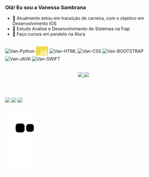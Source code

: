 ### Olá! Eu sou a Vanessa Sambrana

- 🔭 Atualmente estou em transição de carreira, com o objetivo em Desenvolvimento IOS
- 🌱 Estudo Análise e Desenvolvimento de Sistemas na Fiap
- 🌱 Faço cursos em paralelo na Alura

</div>
<div style="display: inline_block"><br>
<img align="center" alt="Van-Python" height="40" width="50" src="https://cdn.jsdelivr.net/gh/devicons/devicon/icons/python/python-original-wordmark.svg">
<img align="center" alt="Van-Js" height="30" width="40" src="https://raw.githubusercontent.com/devicons/devicon/master/icons/javascript/javascript-plain.svg">
<img align="center" alt="Van-HTML" height="40" width="50" src="https://cdn.jsdelivr.net/gh/devicons/devicon/icons/html5/html5-plain-wordmark.svg">
<img align="center" alt="Van-CSS" height="40" width="50" src="https://cdn.jsdelivr.net/gh/devicons/devicon/icons/css3/css3-plain-wordmark.svg">
<img align="center" alt="Van-BOOTSTRAP" height="40" width="50" src="https://cdn.jsdelivr.net/gh/devicons/devicon/icons/bootstrap/bootstrap-original-wordmark.svg">
<img align="center" alt="Van-JAVA" height="50" width="60" src="https://cdn.jsdelivr.net/gh/devicons/devicon/icons/java/java-original-wordmark.svg">   
<img align="center" alt="Van-SWIFT" height="40" width="50" src="https://cdn.jsdelivr.net/gh/devicons/devicon/icons/swift/swift-original.svg">     
</div>
<br>
<br>
<div align="center">
  <a href="https://github.com/vanessasambrana">
  <img height="150em" src="https://github-readme-stats.vercel.app/api?username=vanessasambrana&show_icons=true&theme=tokyonight&include_all_commits=false&count_private=true"/>
  <img height="150em" src="https://github-readme-stats.vercel.app/api/top-langs/?username=vanessasambrana&layout=compact&langs_count=7&theme=tokyonight"/>
</div>
<br>

##
<br>
<div> 
  <a href="https://instagram.com/vanessasambrana" target="_blank"><img src="https://img.shields.io/badge/-Instagram-%23E4405F?style=for-the-badge&logo=instagram&logoColor=white" target="_blank"></a>
 	<a href = "mailto:vanessadori@gmail.com"><img src="https://img.shields.io/badge/-Gmail-%23333?style=for-the-badge&logo=gmail&logoColor=red" target="_blank"></a>
  <a href="https://www.linkedin.com/in/vanessa-martins-sambrana" target="_blank"><img src="https://img.shields.io/badge/-LinkedIn-%230077B5?style=for-the-badge&logo=linkedin&logoColor=white" target="_blank"></a> 
 
 <br>
 <br>
 
  ![Snake animation](https://github.com/vanessasambrana/vanessasambrana/blob/output/github-contribution-grid-snake.svg)
 
</div>
